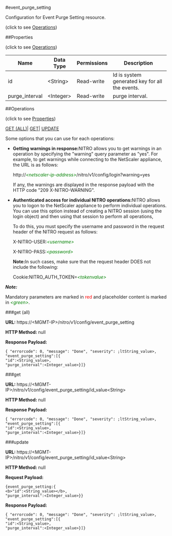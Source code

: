 #event_purge_setting



Configuration for Event Purge Setting resource.

<span>(click to see [Operations](#operations))</span>



##Properties 

<span>(click to see [Operations](#operations))</span>





<table><thead><tr><th>Name</th><th>Data Type</th><th>Permissions</th><th>Description</th></tr></thead><tbody><tr><td>id</td><td>&lt;String></td><td>Read-write</td><td>Id is system generated key for all the events.</td></tr><tr><td>purge_interval</td><td>&lt;Integer></td><td>Read-write</td><td>purge interval.</td></tr></tbody></table>

##Operations 

<span>(click to see [Properties](#properties))</span>





[GET (ALL)](#get-all)| [GET](#get)| [UPDATE](#update)





Some options that you can use for each operations:

<ul><li><p><b>Getting warnings in response:</b>NITRO allows you to get warnings in an operation by specifying the "warning" query parameter as "yes". For example, to get warnings while connecting to the NetScaler appliance, the URL is as follows:</p><p>http://<span style="color:green;font-style:italic;">&lt;netscaler-ip-address&gt;</span>/nitro/v1/config/login?warning=yes</p><p>If any, the warnings are displayed in the response payload with the HTTP code "209 X-NITRO-WARNING".</p></li><li><p><b>Authenticated access for individual NITRO operations:</b>NITRO allows you to logon to the NetScaler appliance to perform individual operations. You can use this option instead of creating a NITRO session (using the login object) and then using that session to perform all operations,</p><p>To do this, you must specify the username and password in the request header of the NITRO request as follows:</p><p>X-NITRO-USER:<span style="color:green;font-style:italic;">&lt;username&gt;</span></p><p>X-NITRO-PASS:<span style="color:green;font-style:italic;">&lt;password&gt;</span></p><p><b>Note:</b>In such cases, make sure that the request header DOES not include the following:</p><p>Cookie:NITRO_AUTH_TOKEN=<span style="color:green;font-style:italic;">&lt;tokenvalue&gt;</span></p></li></ul>







***Note:*** 

Mandatory parameters are marked in <span style="color:#FF0000;">red</span> and placeholder content is marked in <span style="color:green;font-style:italic">&lt;green&gt;</span>.



###get (all)







<b>URL: </b>https://&lt;MGMT-IP&gt;/nitro/v1/config/event_purge_setting

<b>HTTP Method: </b>null

<b>Response Payload: </b>
```
{ "errorcode": 0, "message": "Done", "severity": ;ltString_value>, "event_purge_setting":[{
"id":<String_value>,
"purge_interval":<Integer_value>}]}
```







###get







<b>URL: </b>https://&lt;MGMT-IP&gt;/nitro/v1/config/event_purge_setting/id_value&lt;String&gt;

<b>HTTP Method: </b>null

<b>Response Payload: </b>
```
{ "errorcode": 0, "message": "Done", "severity": ;ltString_value>, "event_purge_setting":[{
"id":<String_value>,
"purge_interval":<Integer_value>}]}
```







###update







<b>URL: </b>https://&lt;MGMT-IP&gt;/nitro/v1/config/event_purge_setting/id_value&lt;String&gt;

<b>HTTP Method: </b>null

<b>Request Payload: </b>
```
{event_purge_setting:{
<b>"id":<String_value></b>,
"purge_interval":<Integer_value>}}
```

<b>Response Payload: </b>
```
{ "errorcode": 0, "message": "Done", "severity": ;ltString_value>, "event_purge_setting":[{
"id":<String_value>,
"purge_interval":<Integer_value>}]}
```







